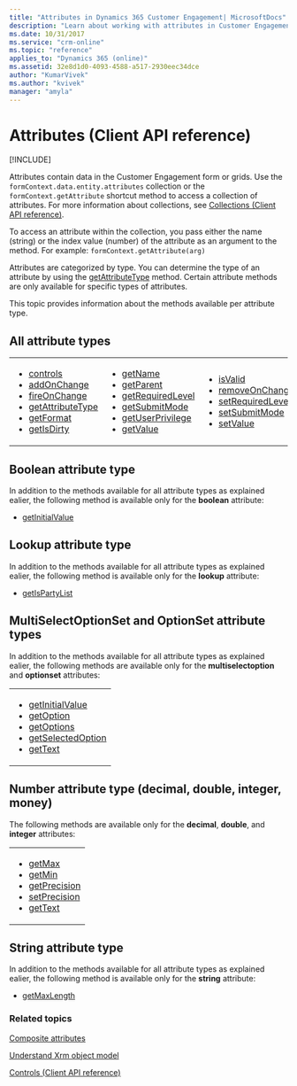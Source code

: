 ```yaml
---
title: "Attributes in Dynamics 365 Customer Engagement| MicrosoftDocs"
description: "Learn about working with attributes in Customer Engagement using client API."
ms.date: 10/31/2017
ms.service: "crm-online"
ms.topic: "reference"
applies_to: "Dynamics 365 (online)"
ms.assetid: 32e8d1d0-4093-4588-a517-2930eec34dce
author: "KumarVivek"
ms.author: "kvivek"
manager: "amyla"
---
```

# Attributes (Client API reference)

[!INCLUDE[](../../../includes/cc_applies_to_update_9_0_0.md)]

Attributes contain data in the Customer Engagement form or grids. Use the `formContext.data.entity.attributes` collection or the `formContext.getAttribute` shortcut method to access a collection of attributes. For more information about collections, see [Collections (Client API reference)](collections.md). 

To access an attribute within the collection, you pass either the name (string) or the index value (number) of the attribute as an argument to the method. For example: `formContext.getAttribute(arg)`

Attributes are categorized by type. You can determine the type of an attribute by using the [getAttributeType](attributes/getAttributeType.md) method. Certain attribute methods are only available for specific types of attributes.

This topic provides information about the methods available per attribute type. 

## All attribute types

<table>
<tr>
<td>
<ul>
<li><a href="attributes/controls-collection.md" data-raw-source="[controls](attributes/controls-collection.md)">controls</a></li>
<li><a href="attributes/addOnChange.md" data-raw-source="[addOnChange](attributes/addOnChange.md)">addOnChange</a></li>
<li><a href="attributes/fireOnChange.md" data-raw-source="[fireOnChange](attributes/fireOnChange.md)">fireOnChange</a></a></li>
<li><a href="attributes/getAttributeType.md" data-raw-source="[getAttributeType](attributes/getAttributeType.md)">getAttributeType</a></li>
<li><a href="attributes/getFormat.md" data-raw-source="[getFormat](attributes/getFormat.md)">getFormat</a></li>
<li><a href="attributes/getIsDirty.md" data-raw-source="[getIsDirty](attributes/getIsDirty.md)">getIsDirty</a></li>
</ul>
</td>
<td>
<ul>
<li><a href="attributes/getName.md" data-raw-source="[getName](attributes/getName.md)">getName</a></li>
<li><a href="attributes/getParent.md" data-raw-source="[getParent](attributes/getParent.md)">getParent</a></li>
<li><a href="attributes/getRequiredLevel.md" data-raw-source="[getRequiredLevel](attributes/getRequiredLevel.md)">getRequiredLevel</a></li>
<li><a href="attributes/getSubmitMode.md" data-raw-source="[getSubmitMode](attributes/getSubmitMode.md)">getSubmitMode</a></li>
<li><a href="attributes/getUserPrivilege.md" data-raw-source="[getUserPrivilege](attributes/getUserPrivilege.md)">getUserPrivilege</a></li>
<li><a href="attributes/getValue.md" data-raw-source="[getValue](attributes/getValue.md)">getValue</a></li>
</ul>
</td>
<td>
<ul>

<li><a href="attributes/isValid.md" data-raw-source="[isValid](attributes/isValid.md)">isValid</a></li>
<li><a href="attributes/removeOnChange.md" data-raw-source="[removeOnChange](attributes/removeOnChange.md)">removeOnChange</a></li>
<li><a href="attributes/setRequiredLevel.md" data-raw-source="[setRequiredLevel](attributes/setRequiredLevel.md)">setRequiredLevel</a></li>
<li><a href="attributes/setSubmitMode.md" data-raw-source="[setSubmitMode](attributes/setSubmitMode.md)">setSubmitMode</a></li>
<li><a href="attributes/setValue.md" data-raw-source="[setValue](attributes/setValue.md)">setValue</a></li>
</ul>
</td>
</tr>
</table>


## Boolean attribute type
In addition to the methods available for all attribute types as explained ealier, the following method is available only for the **boolean** attribute:

- [getInitialValue](attributes/getInitialValue.md)

## Lookup attribute type
In addition to the methods available for all attribute types as explained ealier, the following method is available only for the **lookup** attribute:

- [getIsPartyList](attributes/getIsPartyList.md)

## MultiSelectOptionSet and OptionSet attribute types

In addition to the methods available for all attribute types as explained ealier, the following methods are available only for the **multiselectoption** and **optionset** attributes:

<table>
<tr>
<td>
<ul>
<li><a href="attributes/getInitialValue.md" data-raw-source="[getInitialValue](attributes/getInitialValue.md)">getInitialValue</a></li>
<li><a href="attributes/getOption.md" data-raw-source="[getOption](attributes/getOption.md)">getOption</a></li>
<li><a href="attributes/getOptions.md" data-raw-source="[getOptions](attributes/getOptions.md)">getOptions</a></a></li>
<li><a href="attributes/getSelectedOption.md" data-raw-source="[getSelectedOption](attributes/getSelectedOption.md)">getSelectedOption</a></li>
<li><a href="attributes/getText.md" data-raw-source="[getText](attributes/getText.md)">getText</a></li>
</ul>
</td>
</tr>
</table>

## Number attribute type (decimal, double, integer, money)
The following methods are available only for the **decimal**,  **double**, and **integer** attributes:

<table>
<tr>
<td>
<ul>
<li><a href="attributes/getMax.md" data-raw-source="[getMax](attributes/getMax.md)">getMax</a></li>
<li><a href="attributes/getMin.md" data-raw-source="[getMin](attributes/getMin.md)">getMin</a></li>
<li><a href="attributes/getPrecision.md" data-raw-source="[getPrecision](attributes/getPrecision.md)">getPrecision</a></a></li>
<li><a href="attributes/setPrecision.md" data-raw-source="[setPrecision](attributes/setPrecision.md)">setPrecision</a></li>
<li><a href="attributes/getText.md" data-raw-source="[getText](attributes/getText.md)">getText</a></li>
</ul>
</td>
</tr>
</table>

## String attribute type
In addition to the methods available for all attribute types as explained ealier, the following method is available only for the **string** attribute:

- [getMaxLength](attributes/getMaxLength.md)

### Related topics

[Composite attributes](composite-attributes.md)

[Understand Xrm object model](../understand-clientapi-object-model.md)

[Controls (Client API reference)](controls.md)




